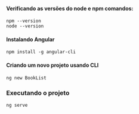 #### Verificando as versões do node e npm comandos:
```
npm --version
node --version
```

#### Instalando Angular
```
npm install -g angular-cli
```

#### Criando um novo projeto usando CLI 
```
ng new BookList
```

### Executando o projeto
```
ng serve
```
